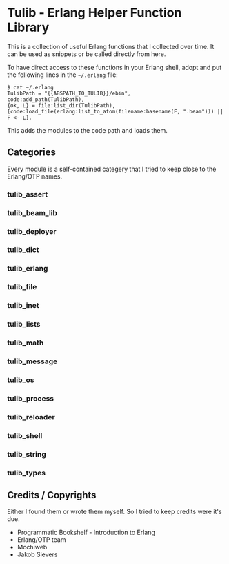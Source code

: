 # Tulib - Erlang Helper Function Library

This is a collection of useful Erlang functions that I collected over
time. It can be used as snippets or be called directly from here.

To have direct access to these functions in your Erlang shell, adopt and put the
following lines in the `~/.erlang` file:

    $ cat ~/.erlang
    TulibPath = "{{ABSPATH_TO_TULIB}}/ebin",
    code:add_path(TulibPath),
    {ok, L} = file:list_dir(TulibPath),
    [code:load_file(erlang:list_to_atom(filename:basename(F, ".beam"))) || F <- L].

This adds the modules to the code path and loads them.

## Categories

Every module is a self-contained categery that I tried to keep close
to the Erlang/OTP names.

### tulib\_assert

### tulib\_beam\_lib

### tulib\_deployer

### tulib\_dict

### tulib\_erlang

### tulib\_file

### tulib\_inet

### tulib\_lists

### tulib\_math

### tulib\_message

### tulib\_os

### tulib\_process

### tulib\_reloader

### tulib\_shell

### tulib\_string

### tulib\_types


## Credits / Copyrights

Either I found them or wrote them myself. So I tried to keep
credits were it's due.

 * Programmatic Bookshelf - Introduction to Erlang
 * Erlang/OTP team
 * Mochiweb
 * Jakob Sievers
